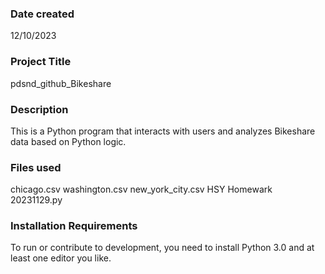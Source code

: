 ### Date created
12/10/2023

### Project Title
pdsnd_github_Bikeshare

### Description
This is a Python program that interacts with users and analyzes Bikeshare data based on Python logic.

### Files used
chicago.csv
washington.csv
new_york_city.csv
HSY  Homewark 20231129.py

### Installation Requirements
To run or contribute to development, you need to install Python 3.0 and at least one editor you like.

